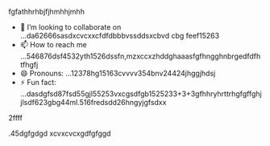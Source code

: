 fgfathhrhbjfjhmhhjmhh
- 💞️ I’m looking to collaborate on ...da62666sasdxcvcxxcfdfdbbbvssddsxcbvd cbg feef15263
- 📫 How to reach me ...546876dsf4532yth1526dssfn,mzxccxzhddghaaasfgfhngghnbrgedfdfhtfhgfj
- 😄 Pronouns: ...12378hg15163cvvvv354bnv24424jhggjhdsj
- ⚡ Fun fact: ...dasdgfsd87fsd55gjl55253vxcgsdfgb1525233+3+3gfhhryhrttrhgfgffghj
jlsdf623gbg44ml.516fredsdd26hngyjgfsdxx
<!ffffsdsss59263+6625
werewlop/werewlop is a ✨ special ✨ repository because its `READMEvbbv.md` (thadsdicxs file) ap25pears on your GitHub profile.sf
You can click the Preview link to take a look at your ch456nges.cxvhnhn
--->2ffff
.45dgfgdgd
xcvxcvcxgdfgfggd

